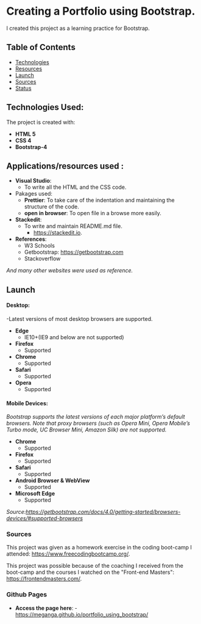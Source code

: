 # Creating a Portfolio using Bootstrap.

I created this project as a learning practice for Bootstrap.

## Table of Contents

- [Technologies](#technologies-used)
- [Resources](#Applications/resources-used)
- [Launch](#launch)
- [Sources](#sources)
- [Status](#github-pages)

## Technologies Used:

The project is created with:

- **HTML 5**
- **CSS 4**
- **Bootstrap-4**

## Applications/resources used :

- **Visual Studio**:
  - To write all the HTML and the CSS code.
- Pakages used:
  - **Prettier**: To take care of the indentation and maintaining the structure of the code.
  - **open in browser**: To open file in a browse more easily.
- **Stackedit**:
  - To write and maintain README.md file.
    - https://stackedit.io.
- **References**:
  - W3 Schools
  - Getbootstrap: https://getbootstrap.com
  - Stackoverflow

_And many other websites were used as reference._

## Launch

#### Desktop:

-Latest versions of most desktop browsers are supported.

- **Edge**
  - IE10+(IE9 and below are not supported)
- **Firefox**
  - Supported
- **Chrome**
  - Supported
- **Safari**
  - Supported
- **Opera**
  - Supported

#### Mobile Devices:

_Bootstrap supports the latest versions of each major platform’s default browsers. Note that proxy browsers (such as Opera Mini, Opera Mobile’s Turbo mode, UC Browser Mini, Amazon Silk) are not supported._

- **Chrome**
  - Supported
- **Firefox**
  - Supported
- **Safari**
  - Supported
- **Android Browser & WebView**
  - Supported
- **Microsoft Edge**
  - Supported

_Source:https://getbootstrap.com/docs/4.0/getting-started/browsers-devices/#supported-browsers_

### Sources

This project was given as a homework exercise in the coding boot-camp I attended:
https://www.freecodingbootcamp.org/.

This project was possible because of the coaching I received from the boot-camp and the courses I watched on the "Front-end Masters":
https://frontendmasters.com/.

### Github Pages

- **Access the page here**: - https://meganga.github.io/portfolio_using_bootstrap/
<!--stackedit_data:
eyJoaXN0b3J5IjpbLTk5NTczNDc4MywtMjEyMTA5MDE0MSwyMD
c2NTQ4MzQsMTM3ODk5ODcwMywxMDY3MTUxNzE2XX0=
-->
